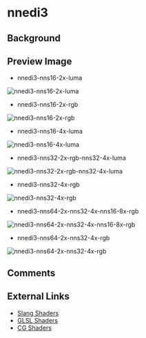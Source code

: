 # nnedi3

## Background

## Preview Image

* nnedi3-nns16-2x-luma

![nnedi3-nns16-2x-luma](images/nnedi3/nnedi3-nns16-2x-luma.png)

* nnedi3-nns16-2x-rgb

![nnedi3-nns16-2x-rgb](images/nnedi3/nnedi3-nns16-2x-rgb.png)

* nnedi3-nns16-4x-luma

![nnedi3-nns16-4x-luma](images/nnedi3/nnedi3-nns16-4x-luma.png)

* nnedi3-nns32-2x-rgb-nns32-4x-luma

![nnedi3-nns32-2x-rgb-nns32-4x-luma](images/nnedi3/nnedi3-nns32-2x-rgb-nns32-4x-luma.png)

* nnedi3-nns32-4x-rgb

![nnedi3-nns32-4x-rgb](images/nnedi3/nnedi3-nns32-4x-rgb.png)

* nnedi3-nns64-2x-nns32-4x-nns16-8x-rgb

![nnedi3-nns64-2x-nns32-4x-nns16-8x-rgb](images/nnedi3/nnedi3-nns64-2x-nns32-4x-nns16-8x-rgb.png)

* nnedi3-nns64-2x-nns32-4x-rgb

![nnedi3-nns64-2x-nns32-4x-rgb](images/nnedi3/nnedi3-nns64-2x-nns32-4x-rgb.png)


## Comments

## External Links

* [Slang Shaders](https://github.com/libretro/slang-shaders)
* [GLSL Shaders](https://github.com/libretro/glsl-shaders)  
* [CG Shaders](https://github.com/libretro/common-shaders)
